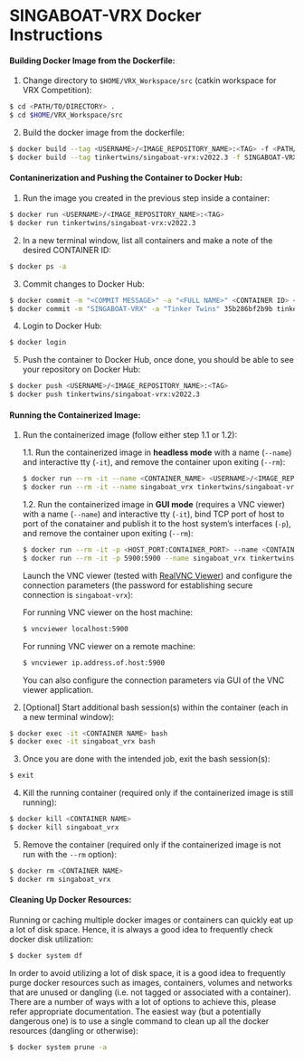 # SINGABOAT-VRX Docker Instructions

#### Building Docker Image from the Dockerfile:

1. Change directory to `$HOME/VRX_Workspace/src` (catkin workspace for VRX Competition):
```bash
$ cd <PATH/TO/DIRECTORY> .
$ cd $HOME/VRX_Workspace/src
```

2. Build the docker image from the dockerfile:
```bash
$ docker build --tag <USERNAME>/<IMAGE_REPOSITORY_NAME>:<TAG> -f <PATH/TO/DOCKERFILE> .
$ docker build --tag tinkertwins/singaboat-vrx:v2022.3 -f SINGABOAT-VRX/docker/Dockerfile .
```

#### Contaninerization and Pushing the Container to Docker Hub:

1. Run the image you created in the previous step inside a container:
```bash
$ docker run <USERNAME>/<IMAGE_REPOSITORY_NAME>:<TAG>
$ docker run tinkertwins/singaboat-vrx:v2022.3
```

2. In a new terminal window, list all containers and make a note of the desired CONTAINER ID:
```bash
$ docker ps -a
```

3. Commit changes to Docker Hub:
```bash
$ docker commit -m "<COMMIT MESSAGE>" -a "<FULL NAME>" <CONTAINER ID> <USERNAME>/<IMAGE_REPOSITORY_NAME>:<TAG>
$ docker commit -m "SINGABOAT-VRX" -a "Tinker Twins" 35b286bf2b9b tinkertwins/singaboat-vrx:v2022.2
```

4. Login to Docker Hub:
```bash
$ docker login
```

5. Push the container to Docker Hub, once done, you should be able to see your repository on Docker Hub:
```bash
$ docker push <USERNAME>/<IMAGE_REPOSITORY_NAME>:<TAG>
$ docker push tinkertwins/singaboat-vrx:v2022.3
```

#### Running the Containerized Image:

1. Run the containerized image (follow either step 1.1 or 1.2):

	1.1. Run the containerized image in **headless mode** with a name (`--name`) and interactive tty (`-it`), and remove the container upon exiting (`--rm`):
	```bash
	$ docker run --rm -it --name <CONTAINER_NAME> <USERNAME>/<IMAGE_REPOSITORY_NAME>:<TAG>
	$ docker run --rm -it --name singaboat_vrx tinkertwins/singaboat-vrx:v2022.3
	```

	1.2. Run the containerized image in **GUI mode** (requires a VNC viewer) with a name (`--name`) and interactive tty (`-it`), bind TCP port of host to port of the conatainer and publish it to the host system’s interfaces (`-p`), and remove the container upon exiting (`--rm`):
	```bash
	$ docker run --rm -it -p <HOST_PORT:CONTAINER_PORT> --name <CONTAINER_NAME> <USERNAME>/<IMAGE_REPOSITORY_NAME>:<TAG>
	$ docker run --rm -it -p 5900:5900 --name singaboat_vrx tinkertwins/singaboat-vrx:v2022.3
	```
	
	Launch the VNC viewer (tested with [RealVNC Viewer](https://www.realvnc.com/en/connect/download/viewer/)) and configure the connection parameters (the password for establishing secure connection is `singaboat-vrx`):
	
	For running VNC viewer on the host machine:
	```bash
	$ vncviewer localhost:5900
	```
	
	For running VNC viewer on a remote machine:
	```bash
	$ vncviewer ip.address.of.host:5900
	```
	
	You can also configure the connection parameters via GUI of the VNC viewer application.

2. [Optional] Start additional bash session(s) within the container (each in a new terminal window):
```bash
$ docker exec -it <CONTAINER NAME> bash
$ docker exec -it singaboat_vrx bash
```

3. Once you are done with the intended job, exit the bash session(s):
```bash
$ exit
```

4. Kill the running container (required only if the containerized image is still running):
```bash
$ docker kill <CONTAINER NAME>
$ docker kill singaboat_vrx
```

5. Remove the container (required only if the containerized image is not run with the `--rm` option):
```bash
$ docker rm <CONTAINER NAME>
$ docker rm singaboat_vrx
```

#### Cleaning Up Docker Resources:

Running or caching multiple docker images or containers can quickly eat up a lot of disk space. Hence, it is always a good idea to frequently check docker disk utilization:
```bash
$ docker system df
```

In order to avoid utilizing a lot of disk space, it is a good idea to frequently purge docker resources such as images, containers, volumes and networks that are unused or dangling (i.e. not tagged or associated with a container). There are a number of ways with a lot of options to achieve this, please refer appropriate documentation. The easiest way (but a potentially dangerous one) is to use a single command to clean up all the docker resources (dangling or otherwise):
```bash
$ docker system prune -a
```
